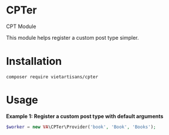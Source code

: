 # CPTer
CPT Module

This module helps register a custom post type simpler.

# Installation
```
composer require vietartisans/cpter
```

# Usage
**Example 1: Register a custom post type with default arguments**
```php
$worker = new VA\CPTer\Provider('book', 'Book', 'Books');
```


